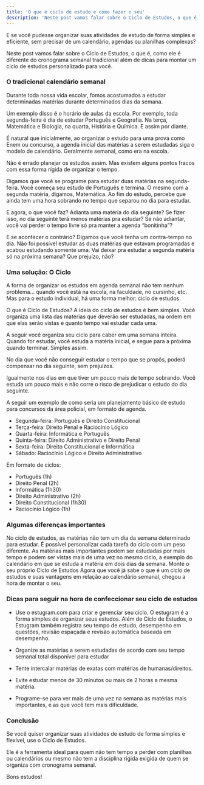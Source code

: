 ```yaml
---
title: 'O que é ciclo de estudo e como fazer o seu'
description: 'Neste post vamos falar sobre o Ciclo de Estudos, o que é, como ele é diferente do cronograma semanal tradicional além de dicas para montar um ciclo de estudos personalizado para você'
---
```

E se você pudesse organizar suas atividades de estudo de forma simples e eficiente, sem precisar de um calendário, agendas ou planilhas complexas?

Neste post vamos falar sobre o Ciclo de Estudos, o que é, como ele é diferente do cronograma semanal tradicional além de dicas para montar um ciclo de estudos personalizado para você.

### O tradicional calendário semanal

Durante toda nossa vida escolar, fomos acostumados a estudar determinadas matérias durante determinados dias da semana.

Um exemplo disso é o horário de aulas da escola. Por exemplo, toda segunda-feira é dia de estudar Português e Geografia. Na terça, Matemática e Biologia, na quarta, História e Química. E assim por diante.

É natural que inicialmente, ao organizar o estudo para uma prova como Enem ou concurso, a agenda inicial das matérias a serem estudadas siga o modelo de calendário. Geralmente semanal, como era na escola.

Não é errado planejar os estudos assim. Mas existem alguns pontos fracos com essa forma rígida de organizar o tempo.

Digamos que você se programe para estudar duas matérias na segunda-feira. Você começa seu estudo de Português e termina. O mesmo com a segunda matéria, digamos, Matemática. Ao fim do estudo, percebe que ainda tem uma hora sobrando no tempo que separou no dia para estudar.

E agora, o que você faz? Adianta uma matéria do dia seguinte? Se fizer isso, no dia seguinte terá menos matérias pra estudar? Se não adiantar, você vai perder o tempo livre só pra manter a agenda “bonitinha”?

E se acontecer o contrário? Digamos que você tenha um contra-tempo no dia. Não foi possível estudar as duas matérias que estavam programadas e acabou estudando somente uma. Vai deixar pra estudar a segunda matéria só na próxima semana? Que prejuízo, não?

### Uma solução: O Ciclo

A forma de organizar os estudos em agenda semanal não tem nenhum problema… quando você está na escola, na faculdade, no cursinho, etc. Mas para o estudo individual, há uma forma melhor: ciclo de estudos.

O que é Ciclo de Estudos? A ideia do ciclo de estudos é bem simples. Você organiza uma lista das matérias que deverão ser estudadas, na ordem em que elas serão vistas e quanto tempo vai estudar cada uma.

A seguir você organiza seu ciclo para caber em uma semana inteira. Quando for estudar, você estuda a matéria inicial, e segue para a próxima quando terminar. Simples assim.

No dia que você não conseguir estudar o tempo que se propôs, poderá compensar no dia seguinte, sem prejuízos.

Igualmente nos dias em que tiver um pouco mais de tempo sobrando. Você estuda um pouco mais e não corre o risco de prejudicar o estudo do dia seguinte.

A seguir um exemplo de como seria um planejamento básico de estudo para concursos da área policial, em formato de agenda.

- Segunda-feira: Português e Direito Constitucional
- Terça-feira: Direito Penal e Raciocínio Lógico
- Quarta-feira: Informática e Português
- Quinta-feira: Direito Administrativo e Direito Penal
- Sexta-feira: Direito Constitucional e Informática
- Sábado: Raciocínio Lógico e Direito Administrativo

Em formato de ciclos:

- Português (1h)
- Direito Penal (2h)
- Informática (1h30)
- Direito Administrativo (2h)
- Direito Constitucional (1h30)
- Raciocínio Lógico (1h)

### Algumas diferenças importantes

No ciclo de estudos, as matérias não tem um dia da semana determinado para estudar.
É possível personalizar cada tarefa do ciclo com um peso diferente.
As matérias mais importantes podem ser estudadas por mais tempo e podem ser vistas mais de uma vez no mesmo ciclo, a exemplo do calendário em que se estuda a matéria em dois dias da semana.
Monte o seu próprio Ciclo de Estudos
Agora que você já sabe o que é um ciclo de estudos e suas vantagens em relação ao calendário semanal, chegou a hora de montar o seu.

### Dicas para seguir na hora de confeccionar seu ciclo de estudos

- Use o estugram.com para criar e gerenciar seu ciclo. O estugram é a forma simples de organizar seus estudos. Além de Ciclo de Estudos, o Estugram também registra seu tempo de estudo, desempenho em questões, revisão espaçada e revisão automática baseada em desempenho.

- Organize as matérias a serem estudadas de acordo com seu tempo semanal total disponível para estudar
- Tente intercalar matérias de exatas com matérias de humanas/direitos.
- Evite estudar menos de 30 minutos ou mais de 2 horas a mesma matéria.
- Programe-se para ver mais de uma vez na semana as matérias mais importantes, e as que você tem mais dificuldade.

### Conclusão

Se você quiser organizar suas atividades de estudo de forma simples e flexível, use o Ciclo de Estudos.

Ele é a ferramenta ideal para quem não tem tempo a perder com planilhas ou calendários ou mesmo não tem a disciplina rígida exigida de quem se organiza com cronograma semanal.

Bons estudos!
